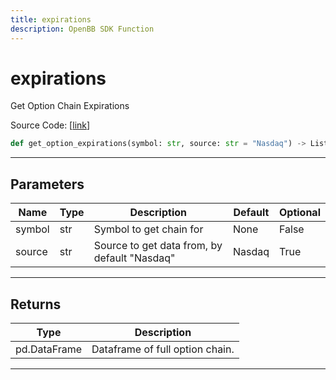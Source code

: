 ```yaml
---
title: expirations
description: OpenBB SDK Function
---
```


# expirations

Get Option Chain Expirations

Source Code: [[link](https://github.com/OpenBB-finance/OpenBBTerminal/tree/main/openbb_terminal/stocks/options/options_sdk_helper.py#L63)]
```python
def get_option_expirations(symbol: str, source: str = "Nasdaq") -> List
```
---
## Parameters
| Name | Type | Description | Default | Optional |
| ---- | ---- | ----------- | ------- | -------- |
| symbol | str | Symbol to get chain for | None | False |
| source | str | Source to get data from, by default "Nasdaq" | Nasdaq | True |

---
## Returns
| Type | Description |
| ---- | ----------- |
| pd.DataFrame | Dataframe of full option chain. |
---

